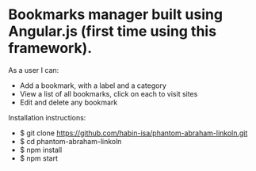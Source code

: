 # Bookmarks manager built using Angular.js (first time using this framework).

As a user I can:
- Add a bookmark, with a label and a category
- View a list of all bookmarks, click on each to visit sites
- Edit and delete any bookmark

Installation instructions:
- $ git clone https://github.com/habin-isa/phantom-abraham-linkoln.git
- $ cd phantom-abraham-linkoln
- $ npm install
- $ npm start